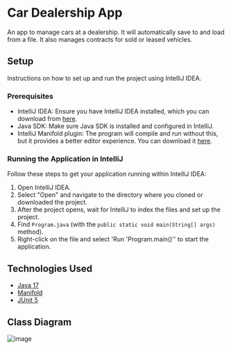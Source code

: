 # Car Dealership App

An app to manage cars at a dealership. It will automatically save to and load from a file.
It also manages contracts for sold or leased vehicles.

## Setup

Instructions on how to set up and run the project using IntelliJ IDEA.

### Prerequisites

- IntelliJ IDEA: Ensure you have IntelliJ IDEA installed, which you can download
  from [here](https://www.jetbrains.com/idea/download/).
- Java SDK: Make sure Java SDK is installed and configured in IntelliJ.
- IntelliJ Manifold plugin: The program will compile and run without this, but it provides a better editor experience.
  You can download it [here](https://plugins.jetbrains.com/plugin/10057-manifold).

### Running the Application in IntelliJ

Follow these steps to get your application running within IntelliJ IDEA:

1. Open IntelliJ IDEA.
2. Select "Open" and navigate to the directory where you cloned or downloaded the project.
3. After the project opens, wait for IntelliJ to index the files and set up the project.
4. Find `Program.java` (with the `public static void main(String[] args)` method).
5. Right-click on the file and select 'Run 'Program.main()'' to start the application.

## Technologies Used

- [Java 17](https://www.oracle.com/java/technologies/javase/jdk17-archive-downloads.html)
- [Manifold](https://github.com/manifold-systems/manifold)
- [JUnit 5](https://junit.org/junit5/)

## Class Diagram

![image](https://github.com/Benjamin-Bergman/CarDealership/assets/166551442/33ebc284-53df-48c3-945f-64b5fc33b63b)
